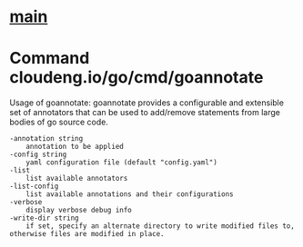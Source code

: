 # [main](https://pkg.go.dev/cloudeng.io/go/cmd/goannotate?tab=doc)

# Command cloudeng.io/go/cmd/goannotate

Usage of goannotate: goannotate provides a configurable and extensible set
of annotators that can be used to add/remove statements from large bodies of
go source code.

    -annotation string
      	annotation to be applied
    -config string
      	yaml configuration file (default "config.yaml")
    -list
      	list available annotators
    -list-config
      	list available annotations and their configurations
    -verbose
      	display verbose debug info
    -write-dir string
      	if set, specify an alternate directory to write modified files to, otherwise files are modified in place.

